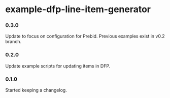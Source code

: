 # example-dfp-line-item-generator

### 0.3.0
Update to focus on configuration for Prebid. Previous examples exist in v0.2 branch.

### 0.2.0
Update example scripts for updating items in DFP.

### 0.1.0
Started keeping a changelog.
